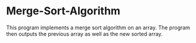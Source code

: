 # Merge-Sort-Algorithm
This program implements a merge sort algorithm on an array. The program then outputs the previous array as well as the new sorted array.
